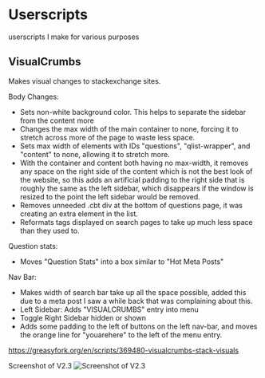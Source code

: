 # Userscripts
userscripts I make for various purposes


## VisualCrumbs

Makes visual changes to stackexchange sites.

Body Changes:
- Sets non-white background color. This helps to separate the sidebar from the content more
- Changes the max width of the main container to none, forcing it to stretch across more of the page to waste less space.
- Sets max width of elements with IDs "questions", "qlist-wrapper", and "content" to none, allowing it to stretch more.
- With the container and content both having no max-width, it removes any space on the right side of the content which is not the best look of the website, so this adds an artificial padding to the right side that is roughly the same as the left sidebar, which disappears if the window is resized to the point the left sidebar would be removed.
- Removes unneeded .cbt div at the bottom of questions page, it was creating an extra element in the list.
- Reformats tags displayed on search pages to take up much less space than they used to.


Question stats:
- Moves "Question Stats" into a box similar to "Hot Meta Posts"

Nav Bar:
- Makes width of search bar take up all the space possible, added this due to a meta post I saw a while back that was complaining about this.
- Left Sidebar: Adds "VISUALCRUMBS" entry into menu
- Toggle Right Sidebar hidden or shown
- Adds some padding to the left of buttons on the left nav-bar, and moves the orange line for "youarehere" to the left of the menu entry.

https://greasyfork.org/en/scripts/369480-visualcrumbs-stack-visuals

Screenshot of V2.3
![Screenshot of V2.3](https://image.ibb.co/hFB3hy/Untitled.png)

